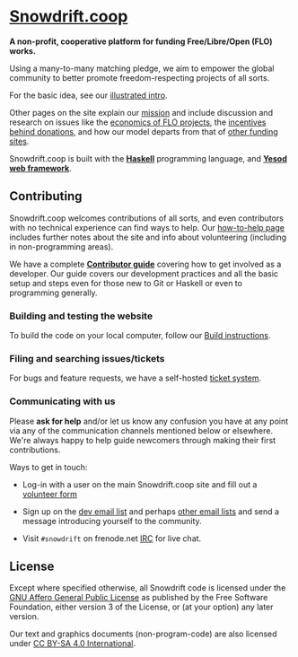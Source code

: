 # [Snowdrift.coop]

**A non-profit, cooperative platform for funding Free/Libre/Open (FLO) works.**

Using a many-to-many matching pledge, we aim to empower the global
community to better promote freedom-respecting projects of all sorts.

For the basic idea, see our [illustrated intro].

Other pages on the site explain our [mission] and include discussion and
research on issues like the [economics of FLO projects], the [incentives
behind donations], and how our model departs from that of [other funding
sites].

Snowdrift.coop is built with the **[Haskell]** programming language, and
**[Yesod web framework]**.

## Contributing

Snowdrift.coop welcomes contributions of all sorts, and even contributors with
no technical experience can find ways to help. Our [how-to-help page] includes
further notes about the site and info about volunteering (including in
non-programming areas).

We have a complete **[Contributor guide]** covering how to get involved as a
developer. Our guide covers our development practices and all the basic setup
and steps even for those new to Git or Haskell or even to programming generally.

### Building and testing the website

To build the code on your local computer, follow our [Build instructions].

### Filing and searching issues/tickets

For bugs and feature requests, we have a self-hosted [ticket system].

### Communicating with us

Please **ask for help** and/or let us know any confusion you have at any point
via any of the communication channels mentioned below or elsewhere. We're always
happy to help guide newcomers through making their first contributions.

Ways to get in touch:

* Log-in with a user on the main Snowdrift.coop site and fill out a
  [volunteer form](https://snowdrift.coop/p/snowdrift/volunteer)

* Sign up on the
  [dev email list](https://lists.snowdrift.coop/mailman/listinfo/dev)
  and perhaps
  [other email lists](https://lists.snowdrift.coop/)
  and send a message introducing yourself to the community.

* Visit `#snowdrift` on frenode.net
  [IRC](https://snowdrift.coop/p/snowdrift/w/en/irc)
  for live chat.

License
-------

Except where specified otherwise, all Snowdrift code is licensed under the
[GNU Affero General Public License](LICENSE.md) as published by the Free
Software Foundation, either version 3 of the License, or (at your option) any
later version.

Our text and graphics documents (non-program-code) are also licensed under
[CC BY-SA 4.0 International](https://creativecommons.org/licenses/by-sa/4.0).

[Contributor guide]: CONTRIBUTING.md
[Build instructions]: BUILD.md
[economics of FLO projects]: https://snowdrift.coop/p/snowdrift/w/en/economics
[Haskell]: https://www.haskell.org/
[how-to-help page]: https://snowdrift.coop/p/snowdrift/w/how-to-help
[illustrated intro]: https://snowdrift.coop/p/snowdrift/w/en/intro
[incentives behind donations]: https://snowdrift.coop/p/snowdrift/w/en/psychology
[mission]: https://snowdrift.coop/p/snowdrift/w/en/mission
[other funding sites]: https://snowdrift.coop/p/snowdrift/w/en/othercrowdfunding
[Snowdrift.coop]: https://snowdrift.coop
[ticket system]: http://snowdrift.coop/p/snowdrift/t
[Yesod web framework]: http://www.yesodweb.com/
